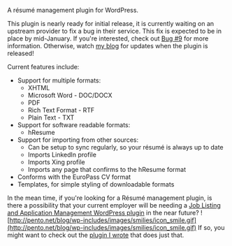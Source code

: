 A résumé management plugin for WordPress.

This plugin is nearly ready for initial release, it is currently waiting on an upstream provider to fix a bug in their service. This fix is expected to be in place by mid-January. If you're interested, check out [Bug #9](http://code.google.com/p/wordpress-resume-manager/issues/detail?id=9) for more information. Otherwise, watch [my blog](http://pento.net) for updates when the plugin is released!

Current features include:
  * Support for multiple formats:
    * XHTML
    * Microsoft Word - DOC/DOCX
    * PDF
    * Rich Text Format - RTF
    * Plain Text - TXT
  * Support for software readable formats:
    * hResume
  * Support for importing from other sources:
    * Can be setup to sync regularly, so your résumé is always up to date
    * Imports LinkedIn profile
    * Imports Xing profile
    * Imports any page that confirms to the hResume format
  * Conforms with the EuroPass CV format
  * Templates, for simple styling of downloadable formats

In the mean time, if you're looking for a Résumé management plugin, is there a possibility that your current employer will be needing a [Job Listing and Application Management WordPress plugin](http://code.google.com/p/wordpress-job-manager/) in the near future? ![http://pento.net/blog/wp-includes/images/smilies/icon_smile.gif](http://pento.net/blog/wp-includes/images/smilies/icon_smile.gif) If so, you might want to check out the [plugin I wrote](http://code.google.com/p/wordpress-job-manager/) that does just that.